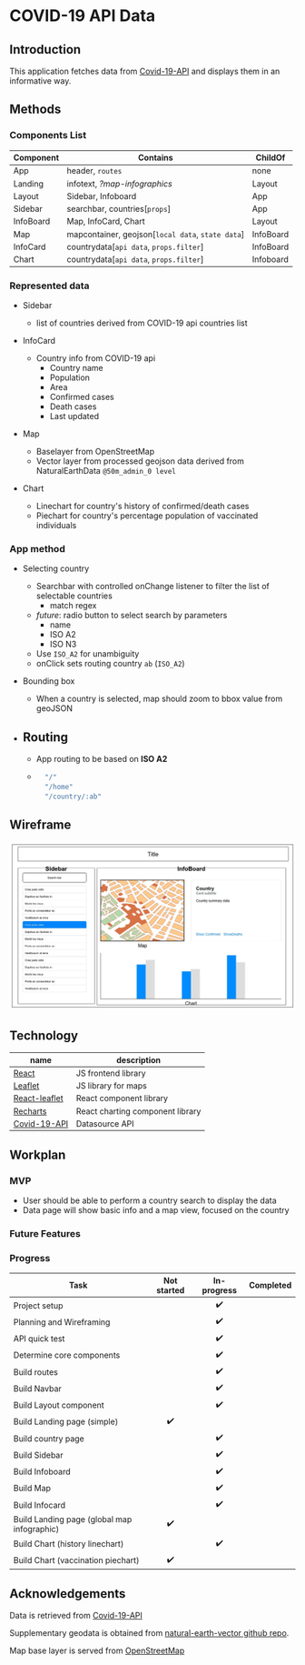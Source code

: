 # COVID-19 API Data

## Introduction

This application fetches data from [Covid-19-API](https://github.com/M-Media-Group/Covid-19-API) and displays them in an informative way.

## Methods

### Components List

|Component|Contains|ChildOf|
|---------|--------|-------|
|App|header, `routes`|none|
|Landing|infotext, *?map-infographics*|Layout|
|Layout|Sidebar, Infoboard|App|
|Sidebar|searchbar, countries[`props`]|App|
|InfoBoard|Map, InfoCard, Chart|Layout|
|Map|mapcontainer, geojson[`local data`, `state data`]|InfoBoard|
|InfoCard|countrydata[`api data`, `props.filter`]|InfoBoard|
|Chart|countrydata[`api data`, `props.filter`]|Infoboard|

### Represented data

- Sidebar
    - list of countries derived from COVID-19 api countries list

- InfoCard
    - Country info from COVID-19 api
        - Country name
        - Population
        - Area
        - Confirmed cases
        - Death cases
        - Last updated

- Map 
    - Baselayer from OpenStreetMap
    - Vector layer from processed geojson data derived from NaturalEarthData `@50m_admin_0 level`

- Chart
    - Linechart for country's history of confirmed/death cases
    - Piechart for country's percentage population of vaccinated individuals

### App method

- Selecting country
    - Searchbar with controlled onChange listener to filter the list of selectable countries
        - match regex
    - *future*: radio button to select search by parameters
        - name
        - ISO A2
        - ISO N3
    - Use `ISO_A2` for unambiguity
    - onClick sets routing country `ab` (`ISO_A2`)


- Bounding box
    - When a country is selected, map should zoom to bbox value from geoJSON

- Routing
    - 
    - App routing to be based on **ISO A2**
    - ~~~js
        "/"
        "/home"
        "/country/:ab"
      ~~~


## Wireframe

![Wireframe Design](./wireframes/Mockup.jpg)

## Technology

|name|description|
|----|----|
|[React](https://reactjs.org/)|JS frontend library|
|[Leaflet](https://leafletjs.com/)|JS library for maps|
|[React-leaflet](https://react-leaflet.js.org/)|React component library|
|[Recharts](https://recharts.org/en-US/)|React charting component library|
|[Covid-19-API](https://github.com/M-Media-Group/Covid-19-API)|Datasource API|

## Workplan

### MVP

- User should be able to perform a country search to display the data
- Data page will show basic info and a map view, focused on the country

### Future Features

### Progress

|Task|Not started|In-progress|Completed|
|----|:---------:|:---------:|:-------:|
|Project setup||:heavy_check_mark:||
|Planning and Wireframing||:heavy_check_mark:||
|API quick test||:heavy_check_mark:||
|Determine core components||:heavy_check_mark:||
|Build routes||:heavy_check_mark:||
|Build Navbar||:heavy_check_mark:||
|Build Layout component||:heavy_check_mark:||
|Build Landing page (simple)|:heavy_check_mark:|||
|Build country page||:heavy_check_mark:||
|Build Sidebar||:heavy_check_mark:||
|Build Infoboard||:heavy_check_mark:||
|Build Map||:heavy_check_mark:||
|Build Infocard||:heavy_check_mark:||
|Build Landing page (global map infographic)|:heavy_check_mark:|||
|Build Chart (history linechart)||:heavy_check_mark:||
Build Chart (vaccination piechart)|:heavy_check_mark:|||


## Acknowledgements

Data is retrieved from [Covid-19-API](https://github.com/M-Media-Group/Covid-19-API)

Supplementary geodata is obtained from [natural-earth-vector github repo](https://github.com/nvkelso/natural-earth-vector). 

Map base layer is served from [OpenStreetMap](https://www.openstreetmap.org/)